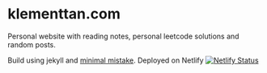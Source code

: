 # klementtan.com

Personal website with reading notes, personal leetcode solutions and random posts.

Build using jekyll and [minimal mistake](https://github.com/mmistakes/minimal-mistakes). 
Deployed on Netlify [![Netlify Status](https://api.netlify.com/api/v1/badges/14bdbeff-d3a9-4c30-9954-9206af9e3ddc/deploy-status)](https://app.netlify.com/sites/klementtandotcom/deploys)
